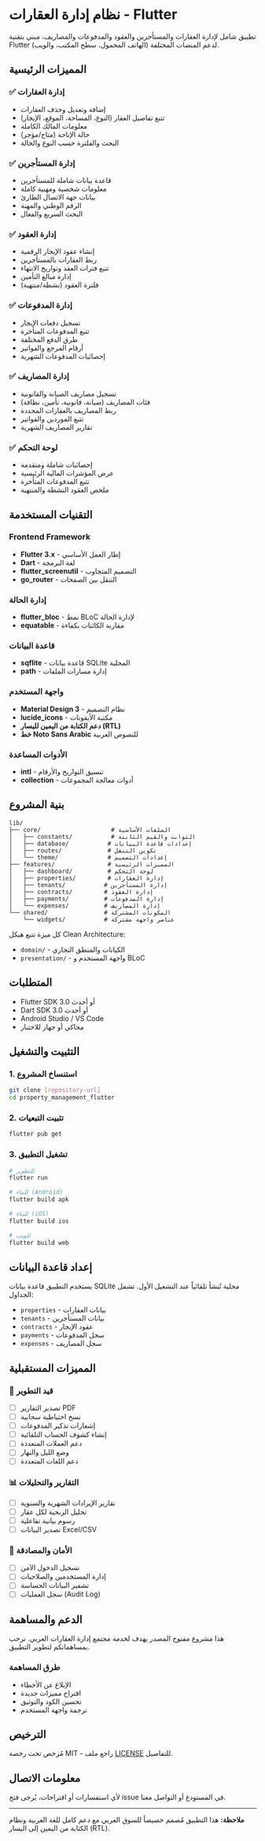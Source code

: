 # نظام إدارة العقارات - Flutter

تطبيق شامل لإدارة العقارات والمستأجرين والعقود والمدفوعات والمصاريف، مبني بتقنية Flutter لدعم المنصات المختلفة (الهاتف المحمول، سطح المكتب، والويب).

## المميزات الرئيسية

### ✅ إدارة العقارات
- إضافة وتعديل وحذف العقارات
- تتبع تفاصيل العقار (النوع، المساحة، الموقع، الإيجار)
- معلومات المالك الكاملة
- حالة الإتاحة (متاح/مؤجر)
- البحث والفلترة حسب النوع والحالة

### ✅ إدارة المستأجرين  
- قاعدة بيانات شاملة للمستأجرين
- معلومات شخصية ومهنية كاملة
- بيانات جهة الاتصال الطارئ
- الرقم الوطني والمهنة
- البحث السريع والفعال

### ✅ إدارة العقود
- إنشاء عقود الإيجار الرقمية
- ربط العقارات بالمستأجرين
- تتبع فترات العقد وتواريخ الانتهاء
- إدارة مبالغ التأمين
- فلترة العقود (نشطة/منتهية)

### ✅ إدارة المدفوعات
- تسجيل دفعات الإيجار
- تتبع المدفوعات المتأخرة
- طرق الدفع المختلفة
- أرقام المرجع والفواتير
- إحصائيات المدفوعات الشهرية

### ✅ إدارة المصاريف
- تسجيل مصاريف الصيانة والقانونية
- فئات المصاريف (صيانة، قانونية، تأمين، نظافة)
- ربط المصاريف بالعقارات المحددة
- تتبع الموردين والفواتير
- تقارير المصاريف الشهرية

### ✅ لوحة التحكم
- إحصائيات شاملة ومتقدمة
- عرض المؤشرات المالية الرئيسية
- تتبع المدفوعات المتأخرة
- ملخص العقود النشطة والمنتهية

## التقنيات المستخدمة

### Frontend Framework
- **Flutter 3.x** - إطار العمل الأساسي
- **Dart** - لغة البرمجة
- **flutter_screenutil** - التصميم المتجاوب
- **go_router** - التنقل بين الصفحات

### إدارة الحالة
- **flutter_bloc** - نمط BLoC لإدارة الحالة
- **equatable** - مقارنة الكائنات بكفاءة

### قاعدة البيانات
- **sqflite** - قاعدة بيانات SQLite المحلية
- **path** - إدارة مسارات الملفات

### واجهة المستخدم
- **Material Design 3** - نظام التصميم
- **lucide_icons** - مكتبة الأيقونات
- **دعم الكتابة من اليمين لليسار (RTL)**
- **خط Noto Sans Arabic** للنصوص العربية

### الأدوات المساعدة
- **intl** - تنسيق التواريخ والأرقام
- **collection** - أدوات معالجة المجموعات

## بنية المشروع

```
lib/
├── core/                    # الملفات الأساسية
│   ├── constants/           # الثوابت والقيم الثابتة
│   ├── database/           # إعدادات قاعدة البيانات
│   ├── routes/             # تكوين التنقل
│   └── theme/              # إعدادات التصميم
├── features/               # المميزات الرئيسية
│   ├── dashboard/          # لوحة التحكم
│   ├── properties/         # إدارة العقارات
│   ├── tenants/           # إدارة المستأجرين
│   ├── contracts/         # إدارة العقود
│   ├── payments/          # إدارة المدفوعات
│   └── expenses/          # إدارة المصاريف
└── shared/                # المكونات المشتركة
    └── widgets/           # عناصر واجهة مشتركة
```

كل ميزة تتبع هيكل Clean Architecture:
- `domain/` - الكيانات والمنطق التجاري
- `presentation/` - واجهة المستخدم و BLoC

## المتطلبات

- Flutter SDK 3.0 أو أحدث
- Dart SDK 3.0 أو أحدث
- Android Studio / VS Code
- محاكي أو جهاز للاختبار

## التثبيت والتشغيل

### 1. استنساخ المشروع
```bash
git clone [repository-url]
cd property_management_flutter
```

### 2. تثبيت التبعيات
```bash
flutter pub get
```

### 3. تشغيل التطبيق
```bash
# للتطوير
flutter run

# للبناء (Android)
flutter build apk

# للبناء (iOS)
flutter build ios

# للويب
flutter build web
```

## إعداد قاعدة البيانات

يستخدم التطبيق قاعدة بيانات SQLite محلية تُنشأ تلقائياً عند التشغيل الأول. تشمل الجداول:

- `properties` - بيانات العقارات
- `tenants` - بيانات المستأجرين  
- `contracts` - عقود الإيجار
- `payments` - سجل المدفوعات
- `expenses` - سجل المصاريف

## المميزات المستقبلية

### 🔄 قيد التطوير
- [ ] تصدير التقارير PDF
- [ ] نسخ احتياطية سحابية
- [ ] إشعارات تذكير المدفوعات
- [ ] إنشاء كشوف الحساب التلقائية
- [ ] دعم العملات المتعددة
- [ ] وضع الليل والنهار
- [ ] دعم اللغات المتعددة

### 📊 التقارير والتحليلات
- [ ] تقارير الإيرادات الشهرية والسنوية
- [ ] تحليل الربحية لكل عقار
- [ ] رسوم بيانية تفاعلية
- [ ] تصدير البيانات Excel/CSV

### 🔐 الأمان والمصادقة
- [ ] تسجيل الدخول الآمن
- [ ] إدارة المستخدمين والصلاحيات
- [ ] تشفير البيانات الحساسة
- [ ] سجل العمليات (Audit Log)

## الدعم والمساهمة

هذا مشروع مفتوح المصدر يهدف لخدمة مجتمع إدارة العقارات العربي. نرحب بمساهماتكم لتطوير التطبيق.

### طرق المساهمة
- الإبلاغ عن الأخطاء
- اقتراح مميزات جديدة  
- تحسين الكود والتوثيق
- ترجمة واجهة المستخدم

## الترخيص

مُرخص تحت رخصة MIT - راجع ملف [LICENSE](LICENSE) للتفاصيل.

## معلومات الاتصال

لأي استفسارات أو اقتراحات، يُرجى فتح issue في المستودع أو التواصل معنا.

---

**ملاحظة:** هذا التطبيق مُصمم خصيصاً للسوق العربي مع دعم كامل للغة العربية ونظام الكتابة من اليمين إلى اليسار (RTL).